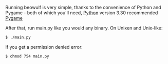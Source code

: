 Running beowulf is very simple, thanks to the convenience of Python and Pygame - both of which you'll need,
[Python](http://www.python.org/download/) version 3.30 recommended
[Pygame](http://www.pygame.org/download.shtml)

After that, run main.py like you would any binary. 
On Unixen and Unix-like:
```bash
$ ./main.py
```
If you get a permission denied error:
```bash
$ chmod 754 main.py
```

